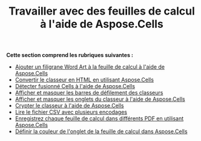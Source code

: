 ﻿---
title: Travailler avec des feuilles de calcul à l'aide de Aspose.Cells
type: docs
weight: 20
url: /fr/java/working-with-worksheets-using-aspose-cells/
---
**Cette section comprend les rubriques suivantes :**
- [Ajouter un filigrane Word Art à la feuille de calcul à l'aide de Aspose.Cells](/cells/fr/java/add-word-art-watermark-to-worksheet-using-aspose-cells/)
- [Convertir le classeur en HTML en utilisant Aspose.Cells](/cells/fr/java/convert-workbook-to-html-using-aspose-cells/)
- [Détecter fusionné Cells à l'aide de Aspose.Cells](/cells/fr/java/detect-merged-cells-using-aspose-cells/)
- [Afficher et masquer les barres de défilement des classeurs](/cells/fr/java/display-and-hide-scrollbars-of-workbooks/)
- [Afficher et masquer les onglets du classeur à l'aide de Aspose.Cells](/cells/fr/java/display-and-hide-tabs-of-workbook-using-aspose-cells/)
- [Crypter le classeur à l'aide de Aspose.Cells](/cells/fr/java/encrypt-workbook-using-aspose-cells/)
- [Lire le fichier CSV avec plusieurs encodages](/cells/fr/java/read-csv-file-with-multiple-encodings/)
- [Enregistrez chaque feuille de calcul dans différents PDF en utilisant Aspose.Cells](/cells/fr/java/save-each-worksheet-to-different-pdf-using-aspose-cells/)
- [Définir la couleur de l'onglet de la feuille de calcul dans Aspose.Cells](/cells/fr/java/set-worksheet-tab-color-in-aspose-cells/)
